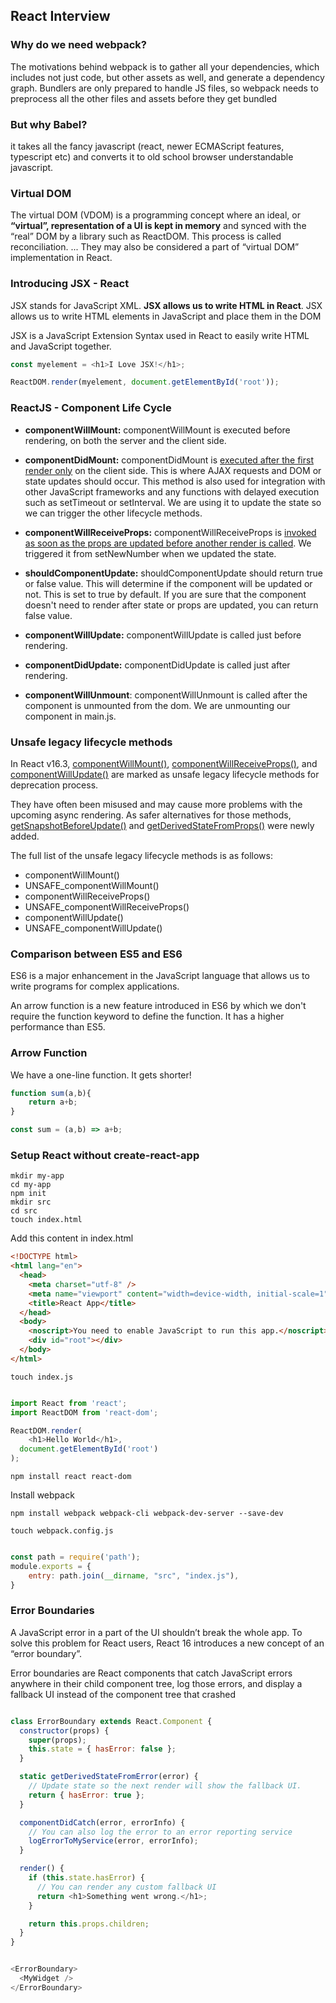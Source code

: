 ## React Interview

### **Why do we need webpack?**

The motivations behind webpack is to gather all your dependencies, which includes not just code, but other assets as well, and generate a dependency graph. Bundlers are only prepared to handle JS files, so webpack needs to preprocess all the other files and assets before they get bundled

### **But why Babel?**

it takes all the fancy javascript (react, newer ECMAScript features, typescript etc) and converts it to old school browser understandable javascript.

### **Virtual DOM**

The virtual DOM (VDOM) is a programming concept where an ideal, or **“virtual”, representation of a UI is kept in memory** and synced with the “real” DOM by a library such as ReactDOM. This process is called reconciliation. ... They may also be considered a part of “virtual DOM” implementation in React.

### **Introducing JSX - React**

JSX stands for JavaScript XML. **JSX allows us to write HTML in React**. JSX allows us to write HTML elements in JavaScript and place them in the DOM

JSX is a JavaScript Extension Syntax used in React to easily write HTML and JavaScript together.

``` js
const myelement = <h1>I Love JSX!</h1>;

ReactDOM.render(myelement, document.getElementById('root'));

```

### **ReactJS - Component Life Cycle**

* **componentWillMount:** componentWillMount is executed before rendering, on both the server and the client side.

* **componentDidMount:** componentDidMount is <u>executed after the first render only</u> on the client side. This is where AJAX requests and DOM or state updates should occur. This method is also used for integration with other JavaScript frameworks and any functions with delayed execution such as setTimeout or setInterval. We are using it to update the state so we can trigger the other lifecycle methods.

* **componentWillReceiveProps:** componentWillReceiveProps is <u>invoked as soon as the props are updated before another render is called</u>. We triggered it from setNewNumber when we updated the state.

* **shouldComponentUpdate:** shouldComponentUpdate should return true or false value. This will determine if the component will be updated or not. This is set to true by default. If you are sure that the component doesn't need to render after state or props are updated, you can return false value.

* **componentWillUpdate:** componentWillUpdate is called just before rendering.

* **componentDidUpdate:** componentDidUpdate is called just after rendering.

* **componentWillUnmount**: componentWillUnmount is called after the component is unmounted from the dom. We are unmounting our component in main.js.

### **Unsafe legacy lifecycle methods**

In React v16.3, <u>componentWillMount()</u>, <u>componentWillReceiveProps()</u>, and <u>componentWillUpdate()</u> are marked as unsafe legacy lifecycle methods for deprecation process.

They have often been misused and may cause more problems with the upcoming async rendering. As safer alternatives for those methods, <u>getSnapshotBeforeUpdate()</u> and <u>getDerivedStateFromProps()</u> were newly added.

The full list of the unsafe legacy lifecycle methods is as follows:

* componentWillMount()
* UNSAFE_componentWillMount()
* componentWillReceiveProps()
* UNSAFE_componentWillReceiveProps()
* componentWillUpdate()
* UNSAFE_componentWillUpdate()


### **Comparison between ES5 and ES6**

ES6 is a major enhancement in the JavaScript language that allows us to write programs for complex applications.

An arrow function is a new feature introduced in ES6 by which we don't require the function keyword to define the function.
It has a higher performance than ES5.

### **Arrow Function**

We have a one-line function. It gets shorter! 

``` js
function sum(a,b){
    return a+b;
}
```

``` js
const sum = (a,b) => a+b;
```

### **Setup React without create-react-app**

```
mkdir my-app
cd my-app
npm init
mkdir src
cd src
touch index.html

```

Add this content in index.html

```html
<!DOCTYPE html>
<html lang="en">
  <head>
    <meta charset="utf-8" />
    <meta name="viewport" content="width=device-width, initial-scale=1" />
    <title>React App</title>
  </head>
  <body>
    <noscript>You need to enable JavaScript to run this app.</noscript>
    <div id="root"></div>
  </body>
</html>
```
```
touch index.js
```

```js

import React from 'react';
import ReactDOM from 'react-dom';

ReactDOM.render(
    <h1>Hello World</h1>,
  document.getElementById('root')
);

```

``` 
npm install react react-dom 

```

Install webpack
```
npm install webpack webpack-cli webpack-dev-server --save-dev

```

```
touch webpack.config.js

```

```js

const path = require('path');
module.exports = {
    entry: path.join(__dirname, "src", "index.js"),
}

```

### **Error Boundaries**

A JavaScript error in a part of the UI shouldn’t break the whole app. To solve this problem for React users, React 16 introduces a new concept of an “error boundary”.

Error boundaries are React components that catch JavaScript errors anywhere in their child component tree, log those errors, and display a fallback UI instead of the component tree that crashed

```js

class ErrorBoundary extends React.Component {
  constructor(props) {
    super(props);
    this.state = { hasError: false };
  }

  static getDerivedStateFromError(error) {
    // Update state so the next render will show the fallback UI.
    return { hasError: true };
  }

  componentDidCatch(error, errorInfo) {
    // You can also log the error to an error reporting service
    logErrorToMyService(error, errorInfo);
  }

  render() {
    if (this.state.hasError) {
      // You can render any custom fallback UI
      return <h1>Something went wrong.</h1>;
    }

    return this.props.children; 
  }
}

```

```js

<ErrorBoundary>
  <MyWidget />
</ErrorBoundary>

```
